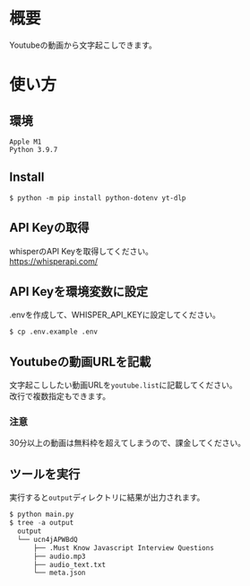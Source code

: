 # 概要
Youtubeの動画から文字起こしできます。
# 使い方

## 環境
```
Apple M1
Python 3.9.7
```
## Install
```
$ python -m pip install python-dotenv yt-dlp
```
## API Keyの取得
whisperのAPI Keyを取得してください。  
https://whisperapi.com/

## API Keyを環境変数に設定
.envを作成して、WHISPER_API_KEYに設定してください。
```
$ cp .env.example .env
```

## Youtubeの動画URLを記載
文字起こししたい動画URLを`youtube.list`に記載してください。  
改行で複数指定もできます。
### 注意
30分以上の動画は無料枠を超えてしまうので、課金してください。

## ツールを実行
実行すると`output`ディレクトリに結果が出力されます。
```python
$ python main.py
$ tree -a output
  output
  └── ucn4jAPWBdQ
      ├── .Must Know Javascript Interview Questions
      ├── audio.mp3
      ├── audio_text.txt
      └── meta.json
```
